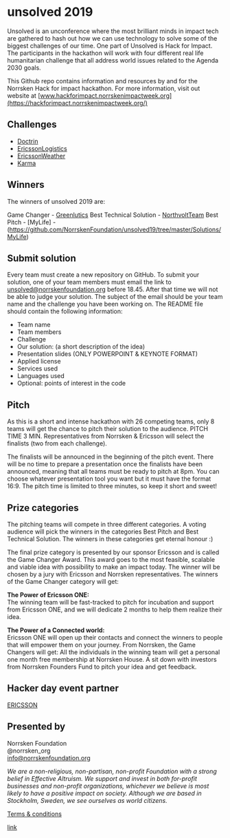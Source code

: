 # unsolved 2019 


Unsolved is an unconference where the most brilliant minds in impact tech are gathered to hash out how we can use technology to solve some of the biggest challenges of our time. One part of Unsolved is Hack for Impact. The participants in the hackathon will work with four different real life humanitarian challenge that all address world issues related to the Agenda 2030 goals. 

This Github repo contains information and resources by and for the Norrsken Hack for impact hackathon. For more information, visit out website at [www.hackforimpact.norrskenimpactweek.org](https://hackforimpact.norrskenimpactweek.org/)

## Challenges

  * [Doctrin](Challenges/Doctrin.md)
  * [EricssonLogistics](Challenges/EricssonLogistics.md)
  * [EricssonWeather](Challenges/EricssonWeather.md)
  * [Karma](Challenges/Karma.md)

## Winners
The winners of unsolved 2019 are:

Game Changer - [Greenlutics](https://github.com/NorrskenFoundation/unsolved19/tree/master/Solutions/Greenlytics)
Best Technical Solution - [NorthvoltTeam](https://github.com/NorrskenFoundation/unsolved19/tree/master/Solutions/NorthvoltTeam)
Best Pitch - [MyLife] - (https://github.com/NorrskenFoundation/unsolved19/tree/master/Solutions/MyLife)

## Submit solution 
Every team must create a new repository on GitHub. To submit your solution, one of your team members must email the link to unsolved@norrskenfoundation.org before 18.45. After that time we will not be able to judge your solution. The subject of the email should be your team name and the challenge you have been working on. The README file should contain the following information:

* Team name
* Team members
* Challenge
* Our solution: (a short description of the idea)
* Presentation slides (ONLY POWERPOINT & KEYNOTE FORMAT)
* Applied license
* Services used
* Languages used
* Optional: points of interest in the code

## Pitch
As this is a short and intense hackathon with 26 competing teams, only 8 teams will get the chance to pitch their solution to the audience. PITCH TIME 3 MIN. Representatives from Norrsken & Ericsson will select the finalists (two from each challenge). 

The finalists will be announced in the beginning of the pitch event. There will be no time to prepare a presentation once the finalists have been announced, meaning that all teams must be ready to pitch at 8pm. You can choose whatever presentation tool you want but it must have the format 16:9. The pitch time is limited to three minutes, so keep it short and sweet!

## Prize categories

The pitching teams will compete in three different categories. A voting audience will pick the winners in the categories Best Pitch and Best Technical Solution. The winners in these categories get eternal honour :)


The final prize category is presented by our sponsor Ericsson and is called the Game Changer Award. This award goes to the most feasible, scalable and viable idea with possibility to make an impact today. The winner will be chosen by a jury with Ericsson and Norrsken representatives.  The winners of the  Game Changer category  will get:

**The Power of Ericsson ONE:** <br>
The winning team will be fast-tracked to pitch for incubation and support from Ericsson ONE, and we will dedicate 2 months to help them realize their idea.

**The Power of a Connected world:** <br>
Ericsson ONE will open up their contacts and connect the winners to people that will empower them on your journey.
From Norrsken, the Game Changers will get:
All the individuals in the winning team will get a personal one month free membership at Norrsken House.
A sit down with investors from Norrsken Founders Fund to pitch your idea and get feedback. 

## Hacker day event partner 

[ERICSSON](https://www.ericsson.com/en)

## Presented by

Norrsken Foundation<br>
@norrsken_org<br>
info@norrskenfoundation.org<br>

*We are a non-religious, non-partisan, non-profit Foundation with a strong belief in Effective Altruism. We support and invest in both for-profit businesses and non-profit organizations, whichever we believe is most likely to have a positive impact on society. Although we are based in Stockholm, Sweden, we see ourselves as world citizens.*

[Terms & conditions](https://hackforimpact.norrskenimpactweek.org/terms-and-conditions)

[link](https://docs.google.com/document/d/101GkXZEMNwAXU6dylU9hxPmHL9vOrbqv8dkX4eeakSg/edit?usp=sharing)
